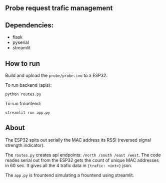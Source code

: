 Probe request trafic management
----


## Dependencies:
- flask 
- pyserial
- streamlit


## How to run
Build and upload the ```probe/probe.ino``` to a ESP32.

To run backend (apis):
```
python routes.py
```

To run frountend:
```
streamlit run app.py
```


## About
The ESP32 spits out serially the MAC address its RSSI (reversed signal strength indicator).

The ```routes.py``` creates api endpoints: ```/north /south /east /west```.
The code reades serial out from the ESP32 gets the count of unique MAC addresses in 60 sec.
It gives all the 4 trafic data in ```{trafic: <int>}``` json.

The ```app.py``` is frountend simulating a frountend using streamlit.

